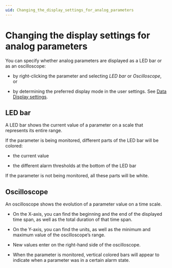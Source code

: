 ```yaml
---
uid: Changing_the_display_settings_for_analog_parameters
---
```


# Changing the display settings for analog parameters

You can specify whether analog parameters are displayed as a LED bar or as an oscilloscope:

- by right-clicking the parameter and selecting *LED bar* or *Oscilloscope*, or

- by determining the preferred display mode in the user settings. See [Data Display settings](xref:User_settings#data-display-settings).

## LED bar

A LED bar shows the current value of a parameter on a scale that represents its entire range.

If the parameter is being monitored, different parts of the LED bar will be colored:

- the current value

- the different alarm thresholds at the bottom of the LED bar

If the parameter is not being monitored, all these parts will be white.

## Oscilloscope

An oscilloscope shows the evolution of a parameter value on a time scale.

- On the X-axis, you can find the beginning and the end of the displayed time span, as well as the total duration of that time span.

- On the Y-axis, you can find the units, as well as the minimum and maximum value of the oscilloscope’s range.

- New values enter on the right-hand side of the oscilloscope.

- When the parameter is monitored, vertical colored bars will appear to indicate when a parameter was in a certain alarm state.
